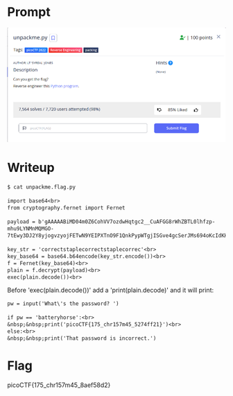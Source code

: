 <h1>
  Prompt
</h1>

![alt text](prompt.png)

<h1>
  Writeup
</h1>

```
$ cat unpackme.flag.py

import base64<br>
from cryptography.fernet import Fernet

payload = b'gAAAAABiMD04m0Z6CohVV7ozdwHqtgc2__CuAFGG8rWhZBTL0lhfzp-mhu9LYNMnMQMGO-7tEwy3DJ2Y8yjogvzyojFETwN9YEIPXTnO9F1QnkPypWTgjISGve4gcSerJMs694oKcIdKHuVaSxOg1MMNs5k9iPaBIPU7xOKQqCyhnf_f4yUvLdMcer38BqRptocJNvKlyWN8h7ikoWL0zlssxd8OJyPujMz78HZaefvUouvq6LDtPVqRBJFPgSJYf1nHpHKFa1O0zJ6UpTe6ba3PPAxCVXutNg=='

key_str = 'correctstaplecorrectstaplecorrec'<br>
key_base64 = base64.b64encode(key_str.encode())<br>
f = Fernet(key_base64)<br>
plain = f.decrypt(payload)<br>
exec(plain.decode())<br>
```

Before 'exec(plain.decode())' add a 'print(plain.decode)' and it will print:

```
pw = input('What\'s the password? ')

if pw == 'batteryhorse':<br>
&nbsp;&nbsp;print('picoCTF{175_chr157m45_5274ff21}')<br>
else:<br>
&nbsp;&nbsp;print('That password is incorrect.')
```

<h1>
  Flag
</h1>
picoCTF{175_chr157m45_8aef58d2}

